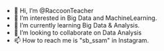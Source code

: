 - 👋 Hi, I’m @RaccoonTeacher
- 👀 I’m interested in Big Data and MachineLearning.
- 🌱 I’m currently learning Big Data & Analysis.
- 💞️ I’m looking to collaborate on Data Analysis
- 📫 How to reach me is "sb_ssam" in Instagram.

<!---
RaccoonTeacher/RaccoonTeacher is a ✨ special ✨ repository because its `README.md` (this file) appears on your GitHub profile.
You can click the Preview link to take a look at your changes.
--->
